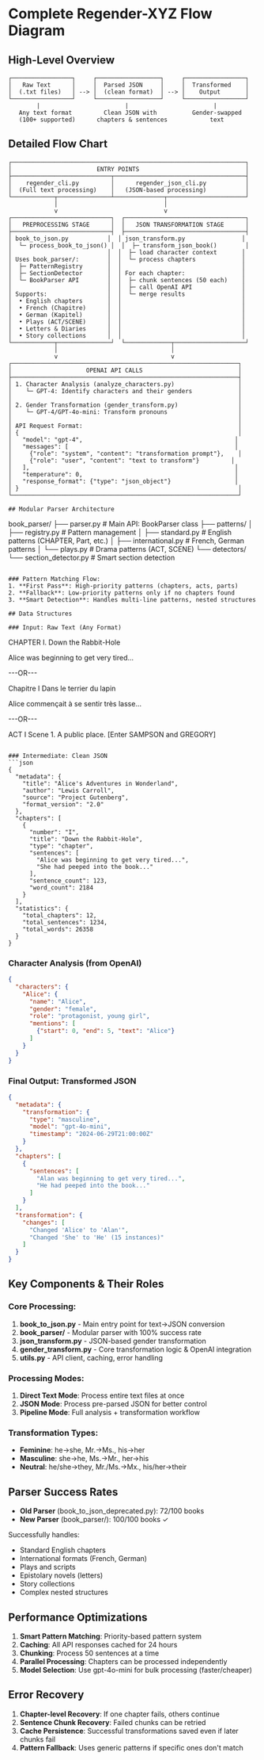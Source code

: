 # Complete Regender-XYZ Flow Diagram

## High-Level Overview

```
┌─────────────────┐     ┌──────────────────┐     ┌─────────────────┐
│   Raw Text      │     │  Parsed JSON     │     │  Transformed    │
│  (.txt files)   │ --> │  (clean format)  │ --> │    Output       │
└─────────────────┘     └──────────────────┘     └─────────────────┘
        |                        |                        |
   Any text format         Clean JSON with          Gender-swapped
   (100+ supported)      chapters & sentences            text
```

## Detailed Flow Chart

```
┌──────────────────────────────────────────────────────────────────┐
│                        ENTRY POINTS                              │
├────────────────────────────┬─────────────────────────────────────┤
│    regender_cli.py         │      regender_json_cli.py           │
│  (Full text processing)    │   (JSON-based processing)           │
└────────────┬───────────────┴──────────────┬──────────────────────┘
             │                              │
             v                              v
┌────────────────────────────┐  ┌──────────────────────────────────┐
│   PREPROCESSING STAGE      │  │   JSON TRANSFORMATION STAGE      │
├────────────────────────────┤  ├──────────────────────────────────┤
│ book_to_json.py           │  │ json_transform.py                │
│  └─ process_book_to_json() │  │  ├─ transform_json_book()        │
│                           │  │  ├─ load character context       │
│ Uses book_parser/:        │  │  └─ process chapters             │
│  ├─ PatternRegistry       │  │                                  │
│  ├─ SectionDetector       │  │ For each chapter:                │
│  └─ BookParser API        │  │  ├─ chunk sentences (50 each)    │
│                           │  │  ├─ call OpenAI API              │
│ Supports:                 │  │  └─ merge results                │
│  • English chapters       │  │                                  │
│  • French (Chapitre)      │  │                                  │
│  • German (Kapitel)       │  │                                  │
│  • Plays (ACT/SCENE)      │  │                                  │
│  • Letters & Diaries      │  │                                  │
│  • Story collections      │  │                                  │
└────────────┬───────────────┘  └─────────────┬────────────────────┘
             │                                │
             v                                v
┌────────────────────────────────────────────────────────────────┐
│                     OPENAI API CALLS                           │
├────────────────────────────────────────────────────────────────┤
│ 1. Character Analysis (analyze_characters.py)                  │
│    └─ GPT-4: Identify characters and their genders             │
│                                                                │
│ 2. Gender Transformation (gender_transform.py)                 │
│    └─ GPT-4/GPT-4o-mini: Transform pronouns                    │
│                                                                │
│ API Request Format:                                            │
│ {                                                              │
│   "model": "gpt-4",                                           │
│   "messages": [                                               │
│     {"role": "system", "content": "transformation prompt"},    │
│     {"role": "user", "content": "text to transform"}         │
│   ],                                                          │
│   "temperature": 0,                                           │
│   "response_format": {"type": "json_object"}                  │
│ }                                                              │
└────────────────────────────────────────────────────────────────┘

## Modular Parser Architecture

```
book_parser/
├── parser.py              # Main API: BookParser class
├── patterns/
│   ├── registry.py       # Pattern management
│   ├── standard.py       # English patterns (CHAPTER, Part, etc.)
│   ├── international.py  # French, German patterns
│   └── plays.py         # Drama patterns (ACT, SCENE)
└── detectors/
    └── section_detector.py # Smart section detection
```

### Pattern Matching Flow:
1. **First Pass**: High-priority patterns (chapters, acts, parts)
2. **Fallback**: Low-priority patterns only if no chapters found
3. **Smart Detection**: Handles multi-line patterns, nested structures

## Data Structures

### Input: Raw Text (Any Format)
```
CHAPTER I.
Down the Rabbit-Hole

Alice was beginning to get very tired...

---OR---

Chapitre I
Dans le terrier du lapin

Alice commençait à se sentir très lasse...

---OR---

ACT I
Scene 1. A public place.
[Enter SAMPSON and GREGORY]
```

### Intermediate: Clean JSON
```json
{
  "metadata": {
    "title": "Alice's Adventures in Wonderland",
    "author": "Lewis Carroll",
    "source": "Project Gutenberg",
    "format_version": "2.0"
  },
  "chapters": [
    {
      "number": "I",
      "title": "Down the Rabbit-Hole",
      "type": "chapter",
      "sentences": [
        "Alice was beginning to get very tired...",
        "She had peeped into the book..."
      ],
      "sentence_count": 123,
      "word_count": 2184
    }
  ],
  "statistics": {
    "total_chapters": 12,
    "total_sentences": 1234,
    "total_words": 26358
  }
}
```

### Character Analysis (from OpenAI)
```json
{
  "characters": {
    "Alice": {
      "name": "Alice",
      "gender": "female",
      "role": "protagonist, young girl",
      "mentions": [
        {"start": 0, "end": 5, "text": "Alice"}
      ]
    }
  }
}
```

### Final Output: Transformed JSON
```json
{
  "metadata": {
    "transformation": {
      "type": "masculine",
      "model": "gpt-4o-mini",
      "timestamp": "2024-06-29T21:00:00Z"
    }
  },
  "chapters": [
    {
      "sentences": [
        "Alan was beginning to get very tired...",
        "He had peeped into the book..."
      ]
    }
  ],
  "transformation": {
    "changes": [
      "Changed 'Alice' to 'Alan'",
      "Changed 'She' to 'He' (15 instances)"
    ]
  }
}
```

## Key Components & Their Roles

### Core Processing:
1. **book_to_json.py** - Main entry point for text→JSON conversion
2. **book_parser/** - Modular parser with 100% success rate
3. **json_transform.py** - JSON-based gender transformation
4. **gender_transform.py** - Core transformation logic & OpenAI integration
5. **utils.py** - API client, caching, error handling

### Processing Modes:
1. **Direct Text Mode**: Process entire text files at once
2. **JSON Mode**: Process pre-parsed JSON for better control
3. **Pipeline Mode**: Full analysis + transformation workflow

### Transformation Types:
- **Feminine**: he→she, Mr.→Ms., his→her
- **Masculine**: she→he, Ms.→Mr., her→his  
- **Neutral**: he/she→they, Mr./Ms.→Mx., his/her→their

## Parser Success Rates

- **Old Parser** (book_to_json_deprecated.py): 72/100 books
- **New Parser** (book_parser/): 100/100 books ✓

Successfully handles:
- Standard English chapters
- International formats (French, German)
- Plays and scripts
- Epistolary novels (letters)
- Story collections
- Complex nested structures

## Performance Optimizations

1. **Smart Pattern Matching**: Priority-based pattern system
2. **Caching**: All API responses cached for 24 hours
3. **Chunking**: Process 50 sentences at a time
4. **Parallel Processing**: Chapters can be processed independently
5. **Model Selection**: Use gpt-4o-mini for bulk processing (faster/cheaper)

## Error Recovery

1. **Chapter-level Recovery**: If one chapter fails, others continue
2. **Sentence Chunk Recovery**: Failed chunks can be retried
3. **Cache Persistence**: Successful transformations saved even if later chunks fail
4. **Pattern Fallback**: Uses generic patterns if specific ones don't match